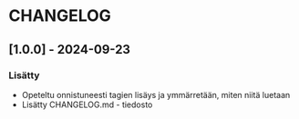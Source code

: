 # CHANGELOG

## [1.0.0] - 2024-09-23
### Lisätty
- Opeteltu onnistuneesti tagien lisäys ja ymmärretään, miten niitä luetaan
- Lisätty CHANGELOG.md - tiedosto

